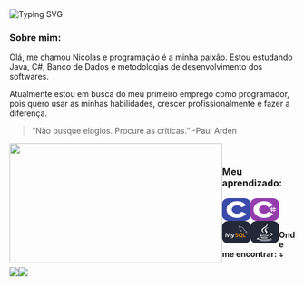 <img src="https://readme-typing-svg.demolab.com?font=Fira+Code&weight=900&size=32&duration=2500&pause=1000&color=911DF7&random=false&width=435&lines=Hello+world!" alt="Typing SVG">

### Sobre mim:

 Olá, me chamou Nicolas e programação é a minha paixão. Estou estudando Java, C#, Banco de Dados e metodologias de desenvolvimento dos softwares.

Atualmente estou em busca do meu primeiro emprego como programador, pois quero usar as minhas habilidades, crescer profissionalmente e fazer a diferença.

>“Não busque elogios. Procure as críticas.” -Paul Arden

<img align="left" height="211" width="375" src="https://www.omgubuntu.co.uk/wp-content/uploads/2016/10/digitalocean-penguin-linux-wallpaper.jpg">
<div style="display: inline_block"><br>
 
 ### Meu aprendizado:
 
  <img align="left" height="40" width="50" margin="0" src="https://github.com/tandpfun/skill-icons/blob/main/icons/C.svg">
  <img align="left" height="40" width="50" src="https://github.com/tandpfun/skill-icons/blob/main/icons/CS.svg">
  <img align="left" height="40" width="50" src="https://github.com/tandpfun/skill-icons/blob/main/icons/MySQL-Dark.svg"/>
  <img align="left" height="40" width="50" src="https://github.com/tandpfun/skill-icons/blob/main/icons/Java-Dark.svg"/>
 <div><br>

 #
 
   <p>
  <b align="left">Onde me encontrar: ⤵️ </b>
   </p>
   <a  href = "mailto:kenzonicolas8@gmail.com"><img align="left" src="https://img.shields.io/badge/-Gmail-%23333?style=for-the-badge&logo=gmail&logoColor=white" target="_blank"></a>
  <a href="https://www.linkedin.com/in/nicolas-onishi-b893b6212/" target="_blank"><img align="left" src="https://img.shields.io/badge/-LinkedIn-%230077B5?style=for-the-badge&logo=linkedin&logoColor=white" target="_blank"></a> 
</div>

